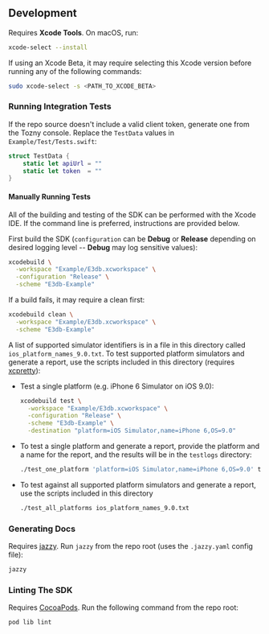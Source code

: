 ## Development

Requires **Xcode Tools**. On macOS, run:

```bash
xcode-select --install
```

If using an Xcode Beta, it may require selecting this Xcode version before
running any of the following commands:

```bash
sudo xcode-select -s <PATH_TO_XCODE_BETA>
```

### Running Integration Tests

If the repo source doesn't include a valid client token, generate one from the
Tozny console. Replace the `TestData` values in `Example/Test/Tests.swift`:

```swift
struct TestData {
    static let apiUrl = ""
    static let token  = ""
}
```

#### Manually Running Tests

All of the building and testing of the SDK can be performed with the Xcode IDE.
If the command line is preferred, instructions are provided below.

First build the SDK (`configuration` can be **Debug** or **Release** depending
on desired logging level -- **Debug** may log sensitive values):

```bash
xcodebuild \
  -workspace "Example/E3db.xcworkspace" \
  -configuration "Release" \
  -scheme "E3db-Example"
```

If a build fails, it may require a clean first:

```bash
xcodebuild clean \
  -workspace "Example/E3db.xcworkspace" \
  -scheme "E3db-Example"
```

A list of supported simulator identifiers is in a file in this directory called
`ios_platform_names_9.0.txt`. To test supported platform simulators and generate
a report, use the scripts included in this directory (requires
[xcpretty](https://github.com/supermarin/xcpretty)):

- Test a single platform (e.g. iPhone 6 Simulator on iOS 9.0):

  ```bash
  xcodebuild test \
    -workspace "Example/E3db.xcworkspace" \
    -configuration "Release" \
    -scheme "E3db-Example" \
    -destination "platform=iOS Simulator,name=iPhone 6,OS=9.0"
  ```

- To test a single platform and generate a report, provide the platform and a
  name for the report, and the results will be in the `testlogs` directory:

  ```bash
  ./test_one_platform 'platform=iOS Simulator,name=iPhone 6,OS=9.0' test-name
  ```

- To test against all supported platform simulators and generate a report, use
  the scripts included in this directory

  ```bash
  ./test_all_platforms ios_platform_names_9.0.txt
  ```

### Generating Docs

Requires [jazzy](https://github.com/realm/jazzy). Run `jazzy` from the repo
root (uses the `.jazzy.yaml` config file):

```bash
jazzy
```

### Linting The SDK

Requires [CocoaPods](http://cocoapods.org). Run the following command
from the repo root:

```bash
pod lib lint
```